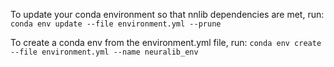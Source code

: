 To update your conda environment so that nnlib dependencies are met, run:
`conda env update --file environment.yml --prune
`

To create a conda env from the environment.yml file, run:
`conda env create --file environment.yml --name neuralib_env`